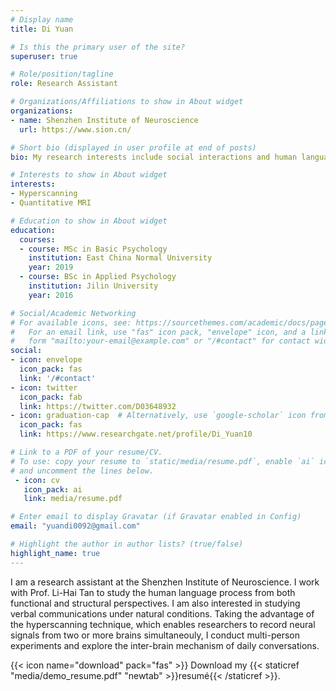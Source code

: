 ```yaml
---
# Display name
title: Di Yuan

# Is this the primary user of the site?
superuser: true

# Role/position/tagline
role: Research Assistant

# Organizations/Affiliations to show in About widget
organizations:
- name: Shenzhen Institute of Neuroscience
  url: https://www.sion.cn/

# Short bio (displayed in user profile at end of posts)
bio: My research interests include social interactions and human language processing.

# Interests to show in About widget
interests:
- Hyperscanning
- Quantitative MRI

# Education to show in About widget
education:
  courses:
  - course: MSc in Basic Psychology
    institution: East China Normal University
    year: 2019
  - course: BSc in Applied Psychology
    institution: Jilin University
    year: 2016

# Social/Academic Networking
# For available icons, see: https://sourcethemes.com/academic/docs/page-builder/#icons
#   For an email link, use "fas" icon pack, "envelope" icon, and a link in the
#   form "mailto:your-email@example.com" or "/#contact" for contact widget.
social:
- icon: envelope
  icon_pack: fas
  link: '/#contact'
- icon: twitter
  icon_pack: fab
  link: https://twitter.com/D03648932
- icon: graduation-cap  # Alternatively, use `google-scholar` icon from `ai` icon pack
  icon_pack: fas
  link: https://www.researchgate.net/profile/Di_Yuan10

# Link to a PDF of your resume/CV.
# To use: copy your resume to `static/media/resume.pdf`, enable `ai` icons in `params.toml`, 
# and uncomment the lines below.
 - icon: cv
   icon_pack: ai
   link: media/resume.pdf

# Enter email to display Gravatar (if Gravatar enabled in Config)
email: "yuandi0092@gmail.com"

# Highlight the author in author lists? (true/false)
highlight_name: true
---
```


I am a research assistant at the Shenzhen Institute of Neuroscience. I work with Prof. Li-Hai Tan to study the human language process from both functional and structural perspectives. I am also interested in studying verbal communications under natural conditions. Taking the advantage of the hyperscanning technique, which enables researchers to record neural signals from two or more brains simultaneouly, I conduct multi-person experiments and explore the inter-brain mechanism of daily conversations.

{{< icon name="download" pack="fas" >}} Download my {{< staticref "media/demo_resume.pdf" "newtab" >}}resumé{{< /staticref >}}.
